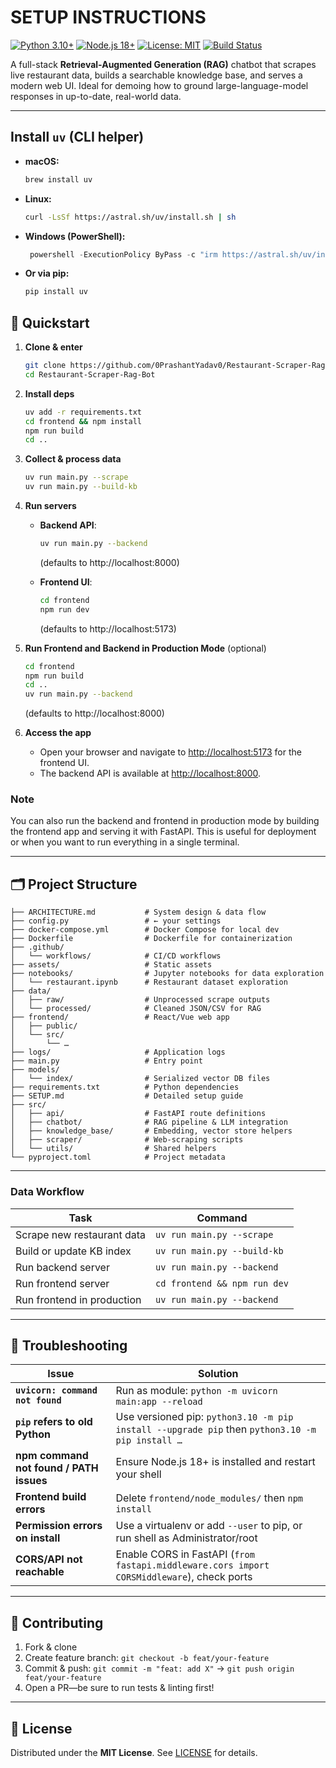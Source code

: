 # SETUP INSTRUCTIONS

[![Python 3.10+](https://img.shields.io/badge/Python-3.10%2B-blue.svg)](https://www.python.org/) [![Node.js 18+](https://img.shields.io/badge/Node.js-18%2B-green.svg)](https://nodejs.org/) [![License: MIT](https://img.shields.io/badge/License-MIT-green.svg)](LICENSE) [![Build Status](https://img.shields.io/badge/build-passing-brightgreen.svg)](#)

A full-stack **Retrieval-Augmented Generation (RAG)** chatbot that scrapes live restaurant data, builds a searchable knowledge base, and serves a modern web UI. Ideal for demoing how to ground large-language-model responses in up-to-date, real-world data.

---


## Install `uv` (CLI helper)

- **macOS:**  

  ```bash
  brew install uv
  ```

- **Linux:**

  ```bash
  curl -LsSf https://astral.sh/uv/install.sh | sh
  ```

- **Windows (PowerShell):**

  ```powershell
   powershell -ExecutionPolicy ByPass -c "irm https://astral.sh/uv/install.ps1 | iex"
  ```

- **Or via pip:**

  ```bash
  pip install uv
  ```

## 🚀 Quickstart

1. **Clone & enter**

   ```bash
   git clone https://github.com/0PrashantYadav0/Restaurant-Scraper-Rag-Bot.git
   cd Restaurant-Scraper-Rag-Bot
   ```

2. **Install deps**

   ```bash
   uv add -r requirements.txt
   cd frontend && npm install
   npm run build
   cd ..
   ```

3. **Collect & process data**

   ```bash
   uv run main.py --scrape
   uv run main.py --build-kb
   ```

4. **Run servers**
   - **Backend API**:

     ```bash
     uv run main.py --backend
     ```

     (defaults to http://localhost:8000)  
   - **Frontend UI**:

     ```bash
     cd frontend
     npm run dev
     ```

     (defaults to http://localhost:5173)

5. **Run Frontend and Backend in Production Mode** (optional)

   ```bash
   cd frontend
   npm run build
   cd ..
   uv run main.py --backend
   ```

   (defaults to http://localhost:8000)

6. **Access the app**
    - Open your browser and navigate to [http://localhost:5173](http://localhost:5173) for the frontend UI.
    - The backend API is available at [http://localhost:8000](http://localhost:8000).

### Note

You can also run the backend and frontend in production mode by building the frontend app and serving it with FastAPI. This is useful for deployment or when you want to run everything in a single terminal.

---

## 🗂️ Project Structure

```tree
├── ARCHITECTURE.md           # System design & data flow
├── config.py                 # ← your settings
├── docker-compose.yml        # Docker Compose for local dev
├── Dockerfile                # Dockerfile for containerization
├── .github/
│   └── workflows/            # CI/CD workflows
├── assets/                   # Static assets
├── notebooks/                # Jupyter notebooks for data exploration
│   └── restaurant.ipynb      # Restaurant dataset exploration
├── data/
│   ├── raw/                  # Unprocessed scrape outputs
│   └── processed/            # Cleaned JSON/CSV for RAG
├── frontend/                 # React/Vue web app
│   ├── public/
│   └── src/
│       └── …                  
├── logs/                     # Application logs
├── main.py                   # Entry point
├── models/
│   └── index/                # Serialized vector DB files
├── requirements.txt          # Python dependencies
├── SETUP.md                  # Detailed setup guide
├── src/
│   ├── api/                  # FastAPI route definitions
│   ├── chatbot/              # RAG pipeline & LLM integration
│   ├── knowledge_base/       # Embedding, vector store helpers
│   ├── scraper/              # Web-scraping scripts
│   └── utils/                # Shared helpers
└── pyproject.toml            # Project metadata
```

---

### Data Workflow

| Task                        | Command                                 |
|-----------------------------|-----------------------------------------|
| Scrape new restaurant data  | `uv run main.py --scrape`               |
| Build or update KB index    | `uv run main.py --build-kb`             |
| Run backend server          | `uv run main.py --backend`              |
| Run frontend server         | `cd frontend && npm run dev`            |
| Run frontend in production  | `uv run main.py --backend`              |

---

## 🐞 Troubleshooting

| Issue                                       | Solution                                                                                       |
|---------------------------------------------|------------------------------------------------------------------------------------------------|
| **`uvicorn: command not found`**            | Run as module: `python -m uvicorn main:app --reload`                                           |
| **`pip` refers to old Python**              | Use versioned pip: `python3.10 -m pip install --upgrade pip` then `python3.10 -m pip install …`|
| **npm command not found / PATH issues**     | Ensure Node.js 18+ is installed and restart your shell                                         |
| **Frontend build errors**                   | Delete `frontend/node_modules/` then `npm install`                                             |
| **Permission errors on install**            | Use a virtualenv or add `--user` to pip, or run shell as Administrator/root                    |
| **CORS/API not reachable**                  | Enable CORS in FastAPI (`from fastapi.middleware.cors import CORSMiddleware`), check ports     |

---

## 🤝 Contributing

1. Fork & clone  
2. Create feature branch: `git checkout -b feat/your-feature`  
3. Commit & push: `git commit -m "feat: add X"` → `git push origin feat/your-feature`  
4. Open a PR—be sure to run tests & linting first!

---

## 📄 License

Distributed under the **MIT License**. See [LICENSE](LICENSE) for details.
